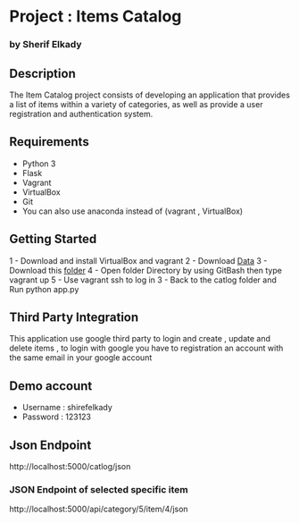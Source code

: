 # Project : Items Catalog
### by Sherif Elkady

## Description
The Item Catalog project consists of developing an application that provides a list of items within a variety of categories, as well as provide a user registration and authentication system.

## Requirements
* Python 3
* Flask
* Vagrant
* VirtualBox
* Git
* You can also use anaconda instead of (vagrant , VirtualBox)

## Getting Started
1 - Download and install VirtualBox and vagrant
2 - Download [Data](https://d17h27t6h515a5.cloudfront.net/topher/2016/August/57b5f748_newsdata/newsdata.zip)
3 - Download this [folder](https://d17h27t6h515a5.cloudfront.net/topher/2017/August/59822701_fsnd-virtual-machine/fsnd-virtual-machine.zip)
4 - Open folder Directory by using GitBash then type vagrant up
5 - Use vagrant ssh to log in 
3 - Back to the catlog folder and Run python app.py

## Third Party Integration
This application use google third party to login and create , update and delete items ,
to login with google you have to registration an account with the same email in your google account

## Demo account
* Username : shirefelkady
* Password : 123123

## Json Endpoint 
http://localhost:5000/catlog/json

### JSON Endpoint of selected specific item
http://localhost:5000/api/category/5/item/4/json
